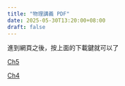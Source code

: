 ```yaml
---
title: "物理講義 PDF"
date: 2025-05-30T13:20:00+08:00
draft: false
---
```


進到網頁之後，按上面的下載鍵就可以了

[Ch5](https://github.com/itsxiaobai/itsxiaobai.github.io/blob/main/content/assets/ch4.pdf)

[Ch4](https://github.com/itsxiaobai/itsxiaobai.github.io/blob/main/content/assets/ch5.pdf)
